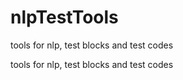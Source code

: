 # nlpTestTools
tools for nlp, test blocks and test codes

tools for nlp, test blocks and test codes 

